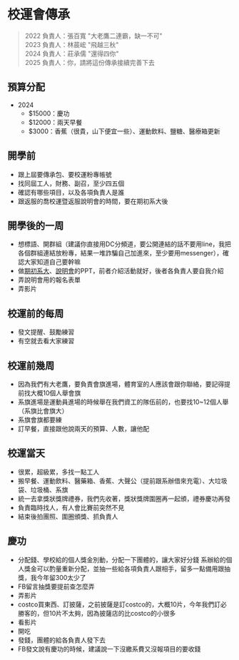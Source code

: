 # 校運會傳承

> 2022 負責人：張百寬 "大老鷹二連霸，缺一不可"  
> 2023 負責人：林莀峵 "飛越三秋"  
> 2024 負責人：莊承儒 "還得四你"  
> 2025 負責人：你，請將這份傳承接續完善下去  

## 預算分配

- 2024
  - $15000：慶功
  - $12000：兩天早餐
  - $3000：香蕉（很貴，山下便宜一些）、運動飲料、鹽糖、醫療箱更新 

## 開學前

- 跟上屆要傳承包、要校運粉專帳號
- 找同屆工人，財務、副召，至少四五個
- 確認有哪些項目，以及各項負責人是誰
- 跟返服的喬校運暨返服說明會的時間，要在期初系大後

## 開學後的一周

- 想標語、開群組（建議你直接用DC分頻道，要公開連結的話不要用line，我把各個群組連結放粉專，結果一堆詐騙自己加進來，至少要用messenger），確認大家知道自己要幹嘛
- 做[期初系大](https://www.canva.com/design/DAGQX-LFZ7w/dI_HKGng2jlRNCzEIKOhJQ/edit?utm_content=DAGQX-LFZ7w&utm_campaign=designshare&utm_medium=link2&utm_source=sharebutton)、[說明會](https://www.canva.com/design/DAGQRoX-nOc/inHjOZNYQDOqCdPNxCXpsA/edit?utm_content=DAGQRoX-nOc&utm_campaign=designshare&utm_medium=link2&utm_source=sharebutton)的PPT，前者介紹活動就好，後者各負責人要自我介紹
- 弄說明會用的報名表單
- 弄影片

## 校運前的每周

- 發文提醒、鼓勵練習
- 有空就去看大家練習

## 校運前幾周

- 因為我們有大老鷹，要負責會旗進場，體育室的人應該會跟你聯絡，要記得提前找大概10個人舉會旗
- 系旗進場是運動員進場的時候舉在我們資工的隊伍前的，也要找10~12個人舉（系旗比會旗大）
- 系旗會旗都要練
- 訂早餐，直接跟他說兩天的預算、人數，讓他配

## 校運當天

- 很累，超級累，多找一點工人
- 搬早餐、運動飲料、醫藥箱、香蕉、大聲公（提前跟系辦借來充電）、大垃圾袋、垃圾桶、系旗
- 統一去拿獎狀獎牌禮券，我們先收著，獎狀獎牌圍圈再一起頒，禮券慶功再發
- 負責臨時找人，有人會比賽前突然不見
- 結束後拍團照、圍圈頒獎、抓負責人

## 慶功

- 分配錢、學校給的個人獎金別動，分配一下團體的，讓大家好分錢
  系辦給的個人獎金可以酌量重新分配，並抽一些給各項負責人跟相手，留多一點備用跟抽獎，我今年留300太少了
- FB留言抽獎要提前查怎麼弄
- 弄影片
- costco買東西、訂披薩，之前披薩是訂costco的，大概10片，今年我們訂必勝客的，但10片不太夠，因為披薩店的比costco的小很多
- 看影片
- 開吃
- 發錢，團體的給各負責人發下去
- FB發文說有慶功的時候，建議說一下沒繳系費又沒報項目的要收錢
